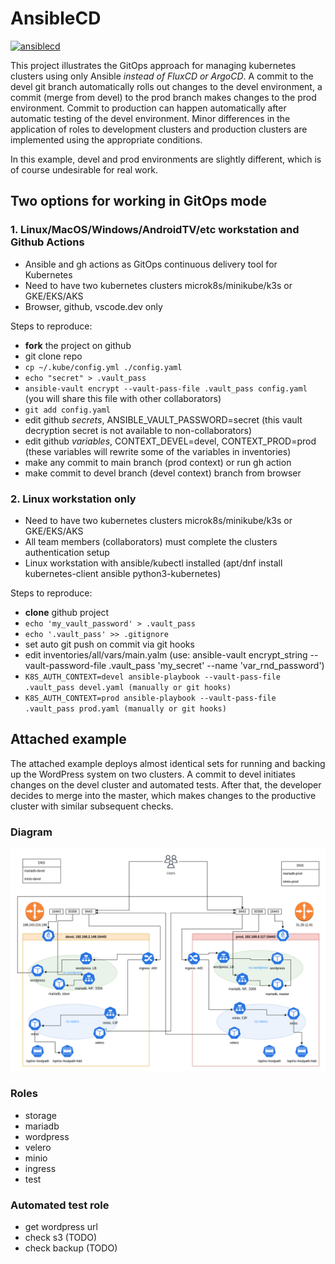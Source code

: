# AnsibleCD

[![ansiblecd](https://github.com/skosachiov/ansiblecd/actions/workflows/main.yml/badge.svg)](https://github.com/skosachiov/ansiblecd/actions/workflows/main.yml)

This project illustrates the GitOps approach for managing kubernetes clusters using only Ansible *instead of FluxCD or ArgoCD*. A commit to the devel git branch automatically rolls out changes to the devel environment, a commit (merge from devel) to the prod branch makes changes to the prod environment. Commit to production can happen automatically after automatic testing of the devel environment. Minor differences in the application of roles to development clusters and production clusters are implemented using the appropriate conditions.

In this example, devel and prod environments are slightly different, which is of course undesirable for real work.

## Two options for working in GitOps mode

### 1. Linux/MacOS/Windows/AndroidTV/etc workstation and Github Actions

- Ansible and gh actions as GitOps continuous delivery tool for Kubernetes
- Need to have two kubernetes clusters microk8s/minikube/k3s or GKE/EKS/AKS
- Browser, github, vscode.dev only

Steps to reproduce:

- **fork** the project on github
- git clone repo
- `cp ~/.kube/config.yml ./config.yaml`
- `echo "secret" > .vault_pass`
- `ansible-vault encrypt --vault-pass-file .vault_pass config.yaml` (you will share this file with other collaborators)
- `git add config.yaml`
- edit github *secrets*, ANSIBLE_VAULT_PASSWORD=secret (this vault decryption secret is not available to non-collaborators)
- edit github *variables*, CONTEXT_DEVEL=devel, CONTEXT_PROD=prod (these variables will rewrite some of the variables in inventories)
- make any commit to main branch (prod context) or run gh action
- make commit to devel branch (devel context) branch from browser

### 2. Linux workstation only

- Need to have two kubernetes clusters microk8s/minikube/k3s or GKE/EKS/AKS
- All team members (collaborators) must complete the clusters authentication setup
- Linux workstation with ansible/kubectl installed (apt/dnf install kubernetes-client ansible python3-kubernetes)

Steps to reproduce:

- **clone** github project
- `echo 'my_vault_password' > .vault_pass`
- `echo '.vault_pass' >> .gitignore`
- set auto git push on commit via git hooks
- edit inventories/all/vars/main.yalm (use: ansible-vault encrypt_string --vault-password-file .vault_pass 'my_secret' --name 'var_rnd_password')
- `K8S_AUTH_CONTEXT=devel ansible-playbook --vault-pass-file .vault_pass devel.yaml (manually or git hooks)`
- `K8S_AUTH_CONTEXT=prod ansible-playbook --vault-pass-file .vault_pass prod.yaml (manually or git hooks)`

## Attached example

The attached example deploys almost identical sets for running and backing up the WordPress system on two clusters. A commit to devel initiates changes on the devel cluster and automated tests. After that, the developer decides to merge into the master, which makes changes to the productive cluster with similar subsequent checks.

### Diagram

![diagram](./ansiblecd.png)

### Roles

- storage
- mariadb
- wordpress
- velero
- minio
- ingress
- test

### Automated test role

- get wordpress url
- check s3 (TODO)
- check backup (TODO)
